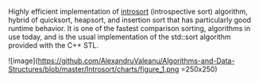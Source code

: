 Highly efficient implementation of [introsort](https://en.wikipedia.org/wiki/Introsort) (introspective sort) algorithm, hybrid of quicksort, heapsort, and insertion sort that has particularly good runtime behavior.  It is one of the fastest comparison sorting, algorithms in use today, and is the usual implementation of the std::sort algorithm provided with the C++ STL.

![image](https://github.com/AlexandruValeanu/Algorithms-and-Data-Structures/blob/master/Introsort/charts/figure_1.png =250x250)
